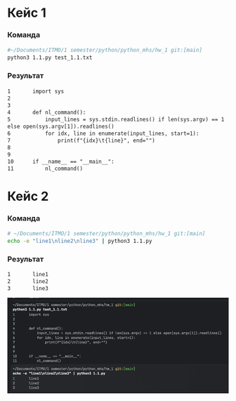# Кейс 1

### Команда
```bash
#~/Documents/ITMO/1 semester/python/python_mhs/hw_1 git:[main]
python3 1.1.py test_1.1.txt
```
### Результат
```
1       import sys
2
3
4       def nl_command():
5           input_lines = sys.stdin.readlines() if len(sys.argv) == 1 else open(sys.argv[1]).readlines()
6           for idx, line in enumerate(input_lines, start=1):
7               print(f"{idx}\t{line}", end="")
8
9
10      if __name__ == "__main__":
11          nl_command()
```

# Кейс 2

### Команда
```bash
# ~/Documents/ITMO/1 semester/python/python_mhs/hw_1 git:[main]
echo -e "line1\nline2\nline3" | python3 1.1.py
```
### Результат
``` 
1       line1
2       line2
3       line3
```

![Скриншот результатов](images/1.1.png)